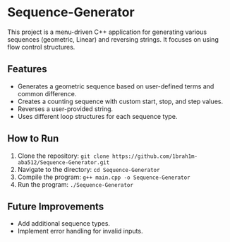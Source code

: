 # Sequence-Generator
This project is a menu-driven C++ application for generating various sequences (geometric, Linear) and reversing strings. It focuses on using flow control structures.

## Features
- Generates a geometric sequence based on user-defined terms and common difference.
- Creates a counting sequence with custom start, stop, and step values.
- Reverses a user-provided string.
- Uses different loop structures for each sequence type.

## How to Run
1. Clone the repository: `git clone https://github.com/1brah1m-aba512/Sequence-Generator.git`
2. Navigate to the directory: `cd Sequence-Generator`
3. Compile the program: `g++ main.cpp -o Sequence-Generator`
4. Run the program: `./Sequence-Generator`

## Future Improvements
- Add additional sequence types.
- Implement error handling for invalid inputs.

